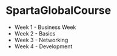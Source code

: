 # SpartaGlobalCourse

- Week 1 - Business Week
- Week 2 - Basics
- Week 3 - Networking
- Week 4 - Development
